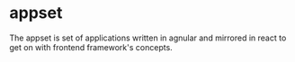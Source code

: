 # appset
The appset is set of applications written in agnular and mirrored in react to get on with frontend framework's concepts.
